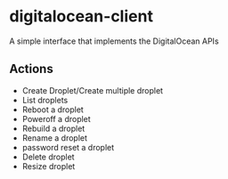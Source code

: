 # digitalocean-client
A simple interface that implements the DigitalOcean APIs

## Actions
- Create Droplet/Create multiple droplet
- List droplets
- Reboot a droplet
- Poweroff a droplet
- Rebuild a droplet
- Rename a droplet
- password reset a droplet
- Delete droplet
- Resize droplet

